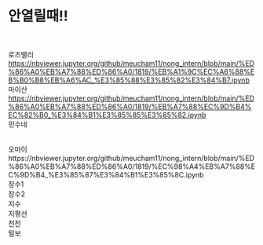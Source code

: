 # 안열릴때!!
</br>

로즈밸리
https://nbviewer.jupyter.org/github/meucham11/nong_intern/blob/main/%ED%86%A0%EB%A7%88%ED%86%A0/1819/%EB%A1%9C%EC%A6%88%EB%B0%B8%EB%A6%AC_%E3%85%88%E3%85%82%E3%84%B7.ipynb
</br>
마이산
https://nbviewer.jupyter.org/github/meucham11/nong_intern/blob/main/%ED%86%A0%EB%A7%88%ED%86%A0/1819/%EB%A7%88%EC%9D%B4%EC%82%B0_%E3%84%B1%E3%85%85%E3%85%82.ipynb
</br>
민수네

</br>
오마이
https://nbviewer.jupyter.org/github/meucham11/nong_intern/blob/main/%ED%86%A0%EB%A7%88%ED%86%A0/1819/%EC%98%A4%EB%A7%88%EC%9D%B4_%E3%85%87%E3%84%B1%E3%85%8C.ipynb
</br>
장수1

</br>
장수2

</br>
지수

</br>
지평선

</br>
천천

</br>
털보

</br>

